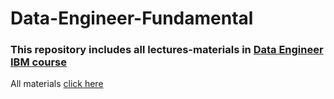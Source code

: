 # Data-Engineer-Fundamental
### This repository includes all lectures-materials in [Data Engineer IBM course](https://www.coursera.org/professional-certificates/ibm-data-engineer)

All materials [click here](https://drive.google.com/drive/folders/1KHzmCZKDc9wrKW_ov4yuZCc3QwZi8kQA?usp=sharing)